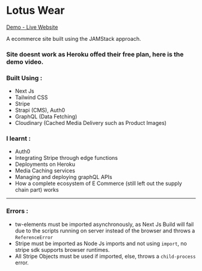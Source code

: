 # Lotus Wear

[Demo - Live Website](https://lotus-wear.vercel.app)

A ecommerce site built using the JAMStack approach. 

### Site doesnt work as Heroku offed their free plan, here is the demo video.

### Built Using :
- Next Js
- Tailwind CSS
- Stripe
- Strapi (CMS), Auth0
- GraphQL (Data Fetching)
- Cloudinary (Cached Media Delivery such as Product Images)


### I learnt : 
- Auth0
- Integrating Stripe through edge functions
- Deployments on Heroku
- Media Caching services 
- Managing and deploying graphQL APIs
- How a complete ecosystem of E Commerce (still left out the supply chain part) works


***


### Errors : 

- tw-elements must be imported asynchronously, as Next Js Build will fail due to the scripts running on server instead of the browser and throws a `ReferenceError`
- Stripe must be imported as Node Js imports and not using `import`, no stripe sdk supports browser runtimes.
- All Stripe Objects must be used if imported, else, throws a `child-process` error.

